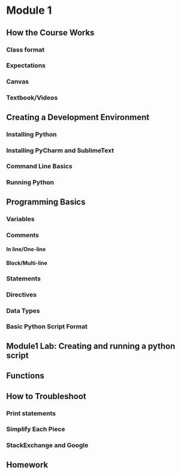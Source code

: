 # Module 1
## How the Course Works
### Class format
### Expectations
### Canvas
### Textbook/Videos

## Creating a Development Environment
### Installing Python
### Installing PyCharm and SublimeText
### Command Line Basics
### Running Python 

## Programming Basics
### Variables
### Comments
#### In line/One-line
#### Block/Multi-line
### Statements
### Directives
### Data Types
### Basic Python Script Format

## Module1 Lab: Creating and running a python script

## Functions

## How to Troubleshoot
### Print statements
### Simplify Each Piece
### StackExchange and Google

## Homework



